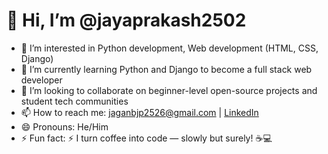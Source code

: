# 👋 Hi, I’m @jayaprakash2502

- 👀 I’m interested in Python development, Web development (HTML, CSS, Django)
- 🌱 I’m currently learning Python and Django to become a full stack web developer
- 💞️ I’m looking to collaborate on beginner-level open-source projects and student tech communities
- 📫 How to reach me: jaganbjp2526@gmail.com | [LinkedIn]([www.linkedin.com/in/jaya-prakash-182838364](https://www.linkedin.com/public-profile/settings?lipi=urn%3Ali%3Apage%3Ad_flagship3_profile_self_edit_contact-info%3BMRl3AEycRqOSBEzXPgP4Ag%3D%3D))
- 😄 Pronouns: He/Him
- ⚡ Fun fact: ⚡ I turn coffee into code — slowly but surely! ☕💻



<!---
jayaprakash2502/jayaprakash2502 is a ✨ special ✨ repository because its `README.md` (this file) appears on your GitHub profile.
You can click the Preview link to take a look at your changes.
--->
